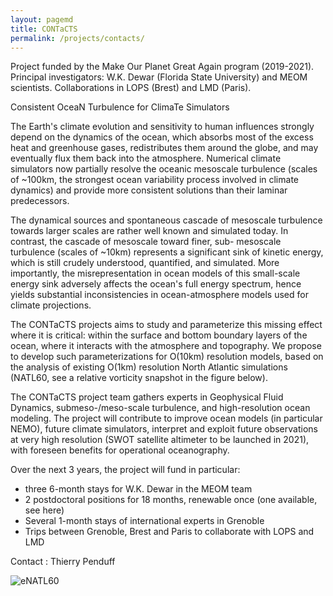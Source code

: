 ```yaml
---
layout: pagemd
title: CONTaCTS
permalink: /projects/contacts/
---
```


Project funded by the Make Our Planet Great Again program (2019-2021). Principal investigators: W.K. Dewar (Florida State University) and MEOM scientists. Collaborations in LOPS (Brest) and LMD (Paris).

Consistent OceaN Turbulence for ClimaTe Simulators

The Earth's climate evolution and sensitivity to human influences strongly depend on the dynamics of the ocean, which absorbs most of the excess heat and greenhouse gases, redistributes them around the globe, and may eventually flux them back into the atmosphere. Numerical climate simulators now partially resolve the oceanic mesoscale turbulence (scales of ~100km, the strongest ocean variability process involved in climate dynamics) and provide more consistent solutions than their laminar predecessors.

The dynamical sources and spontaneous cascade of mesoscale turbulence towards larger scales are rather well known and simulated today. In contrast, the cascade of mesoscale toward finer, sub- mesoscale turbulence (scales of ~10km) represents a significant sink of kinetic energy, which is still crudely understood, quantified, and simulated. More importantly, the misrepresentation in ocean models of this small-scale energy sink adversely affects the ocean's full energy spectrum, hence yields substantial inconsistencies in ocean-atmosphere models used for climate projections.

The CONTaCTS projects aims to study and parameterize this missing effect where it is critical: within the surface and bottom boundary layers of the ocean, where it interacts with the atmosphere and topography. We propose to develop such parameterizations for O(10km) resolution models, based on the analysis of existing O(1km) resolution North Atlantic simulations (NATL60, see a relative vorticity snapshot in the figure below).

The CONTaCTS project team gathers experts in Geophysical Fluid Dynamics, submeso-/meso-scale turbulence, and high-resolution ocean modeling. The project will contribute to improve ocean models (in particular NEMO), future climate simulators, interpret and exploit future observations at very high resolution (SWOT satellite altimeter to be launched in 2021), with foreseen benefits for operational oceanography.

Over the next 3 years, the project will fund in particular:
- three 6-month stays for W.K. Dewar in the MEOM team
- 2 postdoctoral positions for 18 months, renewable once (one available, see here)
- Several 1-month stays of international experts in Grenoble
- Trips between Grenoble, Brest and Paris to collaborate with LOPS and LMD 

Contact : Thierry Penduff


<img class="img-responsive img-centered" src="https://meom-group.github.io/assets/img/projects/contacts.png" alt="eNATL60"/>


